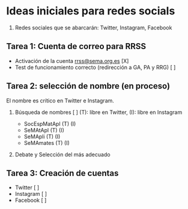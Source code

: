 # Ideas iniciales para redes socials

1. Redes sociales que se abarcarán: Twitter, Instagram, Facebook

## Tarea 1: Cuenta de correo para RRSS
- Activación de la cuenta rrss@sema.org.es [X]
- Test de funcionamiento correcto (redirección a GA, PA y RRG) [ ]

## Tarea 2: selección de nombre (en proceso)
El nombre es crítico en Twitter e Instagram.

1. Búsqueda de nombres [ ]
   (T): libre en Twitter, (I): libre en Instagram
   - SocEspMatApl (T) (I)
   - SeMAtApl (T) (I)
   - SeMApli (T) (I)
   - SeMAmates (T) (I)

2. Debate y Selección del más adecuado

## Tarea 3: Creación de cuentas

- Twitter [ ]
- Instagram [ ]
- Facebook [ ]
